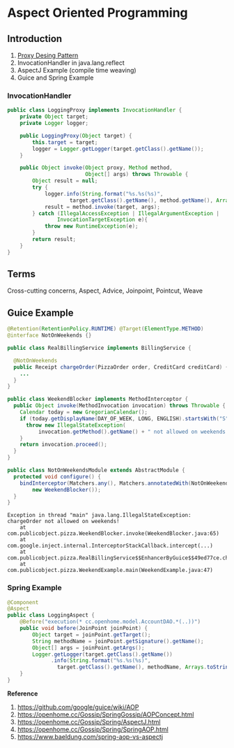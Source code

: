 # Aspect Oriented Programming

## Introduction
1. [Proxy Desing Pattern](https://github.com/pohanhao/til/blob/master/design-pattern/proxy-pattern.md)
2. InvocationHandler in java.lang.reflect
3. AspectJ Example (compile time weaving)
4. Guice and Spring Example

### InvocationHandler

```java
public class LoggingProxy implements InvocationHandler {    
    private Object target;
    private Logger logger;

    public LoggingProxy(Object target) {
        this.target = target;
        logger = Logger.getLogger(target.getClass().getName());
    }

    public Object invoke(Object proxy, Method method, 
                         Object[] args) throws Throwable { 
        Object result = null; 
        try { 
            logger.info(String.format("%s.%s(%s)",
                    target.getClass().getName(), method.getName(), Arrays.toString(args)));
            result = method.invoke(target, args);
        } catch (IllegalAccessException | IllegalArgumentException | 
                InvocationTargetException e){ 
            throw new RuntimeException(e);
        }
        return result; 
    } 
}
```


## Terms
Cross-cutting concerns, Aspect, Advice, Joinpoint, Pointcut, Weave

## Guice Example

```java
@Retention(RetentionPolicy.RUNTIME) @Target(ElementType.METHOD)
@interface NotOnWeekends {} 
```

```java
public class RealBillingService implements BillingService {

  @NotOnWeekends
  public Receipt chargeOrder(PizzaOrder order, CreditCard creditCard) {
    ...
  }
}
```

```java
public class WeekendBlocker implements MethodInterceptor {
  public Object invoke(MethodInvocation invocation) throws Throwable {
    Calendar today = new GregorianCalendar();
    if (today.getDisplayName(DAY_OF_WEEK, LONG, ENGLISH).startsWith("S")) {
      throw new IllegalStateException(
          invocation.getMethod().getName() + " not allowed on weekends!");
    }
    return invocation.proceed();
  }
}
```
```java
public class NotOnWeekendsModule extends AbstractModule {
  protected void configure() {
    bindInterceptor(Matchers.any(), Matchers.annotatedWith(NotOnWeekends.class), 
        new WeekendBlocker());
  }
}
```

```
Exception in thread "main" java.lang.IllegalStateException: chargeOrder not allowed on weekends!
	at com.publicobject.pizza.WeekendBlocker.invoke(WeekendBlocker.java:65)
	at com.google.inject.internal.InterceptorStackCallback.intercept(...)
	at com.publicobject.pizza.RealBillingService$$EnhancerByGuice$$49ed77ce.chargeOrder(<generated>)
	at com.publicobject.pizza.WeekendExample.main(WeekendExample.java:47)
```

### Spring Example
```java
@Component
@Aspect
public class LoggingAspect {
    @Before("execution(* cc.openhome.model.AccountDAO.*(..))")
    public void before(JoinPoint joinPoint) {   
        Object target = joinPoint.getTarget();
        String methodName = joinPoint.getSignature().getName();
        Object[] args = joinPoint.getArgs();
        Logger.getLogger(target.getClass().getName())
              .info(String.format("%s.%s(%s)",
                target.getClass().getName(), methodName, Arrays.toString(args)));
    }
}
```

**Reference**

1. https://github.com/google/guice/wiki/AOP
2. https://openhome.cc/Gossip/SpringGossip/AOPConcept.html
3. https://openhome.cc/Gossip/Spring/AspectJ.html
4. https://openhome.cc/Gossip/Spring/SpringAOP.html
5. https://www.baeldung.com/spring-aop-vs-aspectj
